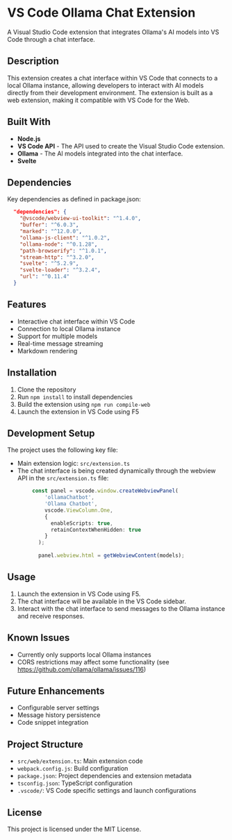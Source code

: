 # VS Code Ollama Chat Extension

A Visual Studio Code extension that integrates Ollama's AI models into VS Code through a chat interface.

## Description

This extension creates a chat interface within VS Code that connects to a local Ollama instance, allowing developers to interact with AI models directly from their development environment. The extension is built as a web extension, making it compatible with VS Code for the Web.

## Built With

- **Node.js**
- **VS Code API** - The API used to create the Visual Studio Code extension.
- **Ollama** - The AI models integrated into the chat interface.
- **Svelte**

## Dependencies

Key dependencies as defined in package.json:

```json
  "dependencies": {
    "@vscode/webview-ui-toolkit": "^1.4.0",
    "buffer": "^6.0.3",
    "marked": "^12.0.0",
    "ollama-js-client": "^1.0.2",
    "ollama-node": "^0.1.28",
    "path-browserify": "^1.0.1",
    "stream-http": "^3.2.0",
    "svelte": "^5.2.9",
    "svelte-loader": "^3.2.4",
    "url": "^0.11.4"
  }
```

## Features

- Interactive chat interface within VS Code
- Connection to local Ollama instance
- Support for multiple models
- Real-time message streaming
- Markdown rendering

## Installation

1. Clone the repository
2. Run `npm install` to install dependencies
3. Build the extension using `npm run compile-web`
4. Launch the extension in VS Code using F5

## Development Setup

The project uses the following key file:

- Main extension logic: `src/extension.ts`
- The chat interface is being created dynamically through the webview API in the `src/extension.ts` file:

```typescript
		const panel = vscode.window.createWebviewPanel(
			'ollamaChatbot',
			'Ollama Chatbot',
			vscode.ViewColumn.One,
			{
			  enableScripts: true,
			  retainContextWhenHidden: true
			}
		  );
	  
		  panel.webview.html = getWebviewContent(models);

```

## Usage

1. Launch the extension in VS Code using F5.
2. The chat interface will be available in the VS Code sidebar.
3. Interact with the chat interface to send messages to the Ollama instance and receive responses.

## Known Issues

- Currently only supports local Ollama instances
- CORS restrictions may affect some functionality (see https://github.com/ollama/ollama/issues/116)

## Future Enhancements

- Configurable server settings
- Message history persistence
- Code snippet integration

## Project Structure

- `src/web/extension.ts`: Main extension code
- `webpack.config.js`: Build configuration
- `package.json`: Project dependencies and extension metadata
- `tsconfig.json`: TypeScript configuration
- `.vscode/`: VS Code specific settings and launch configurations

## License

This project is licensed under the MIT License.
